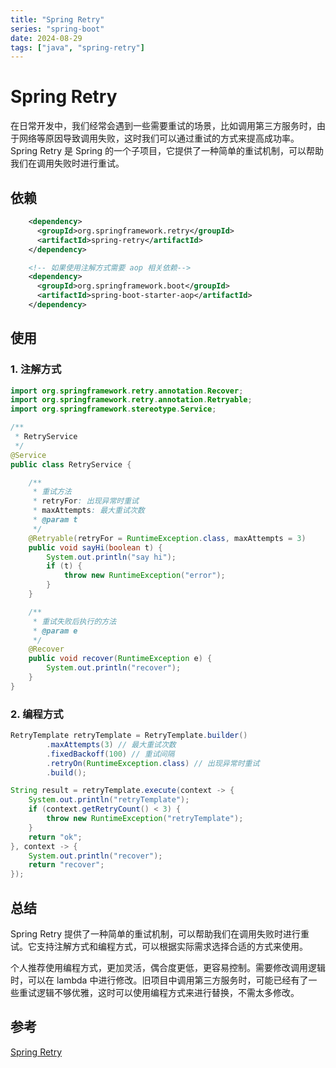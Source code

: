 ```yaml
---
title: "Spring Retry"
series: "spring-boot"
date: 2024-08-29
tags: ["java", "spring-retry"]
---
```


# Spring Retry

在日常开发中，我们经常会遇到一些需要重试的场景，比如调用第三方服务时，由于网络等原因导致调用失败，这时我们可以通过重试的方式来提高成功率。Spring Retry 是 Spring 的一个子项目，它提供了一种简单的重试机制，可以帮助我们在调用失败时进行重试。

## 依赖

```xml
    <dependency>
      <groupId>org.springframework.retry</groupId>
      <artifactId>spring-retry</artifactId>
    </dependency>

    <!-- 如果使用注解方式需要 aop 相关依赖-->
    <dependency>
      <groupId>org.springframework.boot</groupId>
      <artifactId>spring-boot-starter-aop</artifactId>
    </dependency>
```

## 使用

### 1. 注解方式

```java
import org.springframework.retry.annotation.Recover;
import org.springframework.retry.annotation.Retryable;
import org.springframework.stereotype.Service;

/**
 * RetryService
 */
@Service
public class RetryService {

    /**
     * 重试方法
     * retryFor: 出现异常时重试
     * maxAttempts: 最大重试次数
     * @param t
     */
    @Retryable(retryFor = RuntimeException.class, maxAttempts = 3)
    public void sayHi(boolean t) {
        System.out.println("say hi");
        if (t) {
            throw new RuntimeException("error");
        }
    }

    /**
     * 重试失败后执行的方法
     * @param e
     */
    @Recover
    public void recover(RuntimeException e) {
        System.out.println("recover");
    }
}
```

### 2. 编程方式

```java
RetryTemplate retryTemplate = RetryTemplate.builder()
        .maxAttempts(3) // 最大重试次数
        .fixedBackoff(100) // 重试间隔
        .retryOn(RuntimeException.class) // 出现异常时重试
        .build();

String result = retryTemplate.execute(context -> {
    System.out.println("retryTemplate");
    if (context.getRetryCount() < 3) {
        throw new RuntimeException("retryTemplate");
    }
    return "ok";
}, context -> {
    System.out.println("recover");
    return "recover";
});
```

## 总结

Spring Retry 提供了一种简单的重试机制，可以帮助我们在调用失败时进行重试。它支持注解方式和编程方式，可以根据实际需求选择合适的方式来使用。


个人推荐使用编程方式，更加灵活，偶合度更低，更容易控制。需要修改调用逻辑时，可以在 lambda 中进行修改。旧项目中调用第三方服务时，可能已经有了一些重试逻辑不够优雅，这时可以使用编程方式来进行替换，不需太多修改。

## 参考
[Spring Retry](https://github.com/spring-projects/spring-retry)
